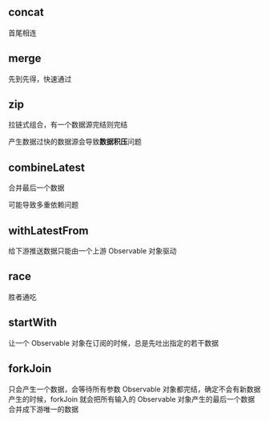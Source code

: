 ## concat

首尾相连

## merge

先到先得，快速通过

## zip

拉链式组合，有一个数据源完结则完结

产生数据过快的数据源会导致**数据积压**问题

## combineLatest

合并最后一个数据

可能导致多重依赖问题

## withLatestFrom

给下游推送数据只能由一个上游 Observable 对象驱动

## race

胜者通吃

## startWith

让一个 Observable 对象在订阅的时候，总是先吐出指定的若干数据

## forkJoin

只会产生一个数据，会等待所有参数 Observable 对象都完结，确定不会有新数据产生的时候，forkJoin 就会把所有输入的 Observable 对象产生的最后一个数据合并成下游唯一的数据
